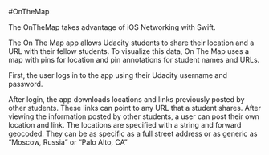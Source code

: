 #OnTheMap

The OnTheMap takes advantage of iOS Networking with Swift.

The On The Map app allows Udacity students to share their location and a URL with their fellow students. To visualize this data, On The Map uses a map with pins for location and pin annotations for student names and URLs.

First, the user logs in to the app using their Udacity username and password.

After login, the app downloads locations and links previously posted by other students. These links can point to any URL that a student shares. After viewing the information posted by other students, a user can post their own location and link. The locations are specified with a string and forward geocoded. They can be as specific as a full street address or as generic as “Moscow, Russia” or “Palo Alto, CA”
